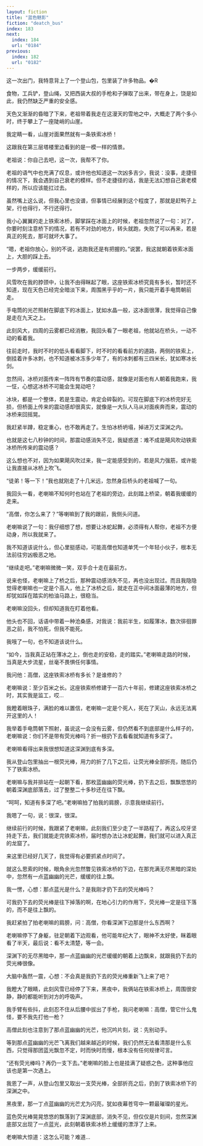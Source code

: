 ```yaml
---
layout: fiction
title: "蓝色魅影"
fiction: "deatch_bus"
index: 183
next:
  index: 184
  url: "0184"
previous:
  index: 182
  url: "0182"
---
```

这一次出门，我特意背上了一个登山包，包里装了许多物品。�R

食物，工兵铲，登山绳，又把西装大叔的手枪和子弹取了出来，带在身上，饶是如此，我仍然缺乏严重的安全感。

天色又渐渐的昏暗了下来，老祖带着我走在这漫天的雪地之中，大概走了两个多小时，终于攀上了一座陡峭的山崖。

我定睛一看，山崖对面果然就有一条铁索冰桥！

这跟我在第三层塔楼里边看到的是一模一样的情景。

老祖说：你自己去吧，这一次，我帮不了你。

老祖的语气中也充满了叹息，或许他也知道这一次凶多吉少，我说：没事，走捷径的情况下，我会遇到自己衰老的模样。但不走捷径的话，我是无法幻想自己衰老模样的，所以应该能扛过去。

虽然嘴上这么说，但我心里也没谱，但事情已经展到这个程度了，那就是赶鸭子上架，行也得行，不行还得行。

我小心翼翼的走上铁索冰桥，脚掌踩在冰面上的时候，老祖忽然说了一句：对了，你要时刻注意桥下的情况，若有不对劲的地方，转头就跑，失败了可以再来，若是真正的死去，那可就坏大事了。

“嗯，老祖你放心，别的不说，逃跑我还是有把握的。”说罢，我这就朝着铁索冰面上，大胆的踩上去。

一步两步，缓缓前行。

风雪吹在我的脖颈中，让我不由得眯起了眼，这座铁索冰桥究竟有多长，暂时还不知道，现在天色已经完全暗淡下来，周围黑乎乎的一片，我只能开着手电筒朝前走。

手电筒的光芒照射在脚底下的冰面上，犹如水晶一般，这冰面很薄，我觉得自己像是走在九天之上。

此刻风大，四周的云雾都已经消散，我回头看了一眼老祖，他就站在桥头，一动不动的看着我。

往前走时，我时不时的低头看看脚下，时不时的看看前方的道路，两侧的铁索上，倒挂着许多冰刺，也不知道被冰冻多少年了，有的冰刺都有三四米长，犹如寒冰长剑。

忽然间，冰桥对面传来一阵阵有节奏的震动感，就像是对面也有人朝着我跑来，我一怔，心想这冰桥不可能会生晃动吧？

冰块，都是一个整体，若是生震动，肯定会碎裂的。可现在脚底下的冰桥完好无损，但桥面上传来的震动感却很真实，就像是一大队人马从对面疾奔而来，震动的冰桥来回摇晃。

我赶紧半蹲，稳定重心，也不敢再走了。生怕冰桥坍塌，掉进万丈深渊之内。

也就是这七八秒钟的时间，那震动感消失不见，我疑惑道：难不成是飓风吹动铁索冰桥所传来的震动感？

这么想也不对，因为如果飓风吹过来，我一定能感受到的，若是风力强筋，或许能让我直接从冰桥上吹飞。

“徒弟！等一下！”我也就刚走了十几米远，忽然身后桥头的老祖喊了一句。

我回头一看，老喇嘛不知何时也站在了老祖的旁边，此刻踏上桥梁，朝着我缓缓的走来。

“高僧，你怎么来了？”等喇嘛到了我的跟前，我侧头问道。

老喇嘛说了一句：我仔细想了想，想要让冰蛇起舞，必须得有人帮你，老祖不方便动身，所以我就来了。

我不知道该说什么，但心里挺感动，可能高僧也知道单凭一个年轻小伙子，根本无法前往穷凶极恶之地。

“继续走吧。”老喇嘛微微一笑，双手合十走在最前方。

说来也怪，老喇嘛上了桥之后，那种震动感消失不见，再也没出现过。而且我隐隐觉得老喇嘛也一定是个高人，他上了冰桥之后，就走在正中间冰面最薄的地方，但却犹如踩在踏实的柏油马路上，很稳当。

老喇嘛没回头，但却知道我在盯着他看。

他头也不回，话语中带着一种沧桑感，对我说：我前半生，如履薄冰，数次徘徊罪恶之前，我不怕死，但我不能死。

我哦了一句，也不知道该说什么。

“如今，当我真正站在薄冰之上，倒也走的安稳，走的踏实。”老喇嘛走路的时候，当真是大步流星，丝毫不畏惧任何事情。

我问他：高僧，这座铁索冰桥有多长？是谁修的？

老喇嘛说：至少百米之长。这座铁索桥修建于一百六十年前，修建这座铁索冰桥之时，其实我是监工，哎...

我瞪着眼珠子，满脸的难以置信，老喇嘛一定是个死人，死在了天山，永远无法离开这里的人！

我举着手电筒朝下照射，虽说这一会没有云雾，但仍然看不到底部是什么样子的，老喇嘛说：你们不是带有荧光棒吗？折一根扔下去看看就知道有多深了。

老喇嘛看得出来我很想知道这深渊到底有多深。

我从登山包里抽出一根荧光棒，用力的折了几下之后，让荧光棒全部折亮，随后仍下了铁索冰桥。

老喇嘛与我并排站在一起朝下看，那枚蓝幽幽的荧光棒，扔下去之后，飘飘悠悠的朝着深渊底部落去，过了整整二十多秒还在往下飘。

“呵呵，知道有多深了吧。”老喇嘛拍了拍我的肩膀，示意我继续前行。

我嗯了一句，说：很深，很深。

继续前行的时候，我跟紧了老喇嘛，此刻我们至少走了一半路程了，再这么咬牙坚持走下去，我们就能走完铁索冰桥，届时想办法让冰蛇起舞，我们就可以进入真正的龙窟了。

来这里已经好几天了，我觉得有必要抓紧点时间了。

就这么思索的时候，眼角余光忽然瞥见铁索冰桥的下边，在那充满无尽黑暗的深处中，忽然有一点蓝幽幽的光芒，缓缓的往上飘。

我一愣，心想：那点蓝光是什么？是我刚才扔下去的荧光棒吗？

可我扔下去的荧光棒是往下掉落的啊，在地心引力的作用下，荧光棒一定是往下落的，而不是往上飘的。

我赶紧拍了拍老喇嘛的肩膀，问：高僧，你看深渊下边那是什么东西啊？

老喇嘛停下了身躯，驻足朝着下边观看，他可能年纪大了，眼神不太好使，眯着眼看了半天，最后说：看不太清楚，等一会。

深渊下的无尽黑暗中，那一点蓝幽幽的光芒缓缓的朝着上边飘来，就跟我扔下去的荧光棒很像。

大脑中轰然一震，心想：不会真是我扔下去的荧光棒重新飞上来了吧？

我瞪大了眼睛，此刻风雪已经停了下来，黑夜中，我俩站在铁索冰桥上，周围很安静，静的都能听到对方的呼吸声。

我手臂有些抖，此刻忍不住从后腰中拔出了手枪，我问老喇嘛：高僧，管它什么鬼怪，要不我先打他一枪？

高僧此刻也注意到了那点蓝幽幽的光芒，他沉吟片刻，说：先别动手。

等到那点蓝幽幽的光芒飞离我们越来越近的时候，我们仍然无法看清那是什么东西，只觉得那团蓝光飘忽不定，时而快时而慢，根本没有任何规律可言。

“还有荧光棒吗？再仍一支下去。”老喇嘛的脸上也是挂满了疑惑之色，这种事他应该也是第一次遇上。

我恩了一声，从登山包里又取出一支荧光棒，全部折亮之后，扔到了铁索冰桥下的深渊之中。

黑夜里，那一丁点蓝幽幽的光芒尤为闪亮，犹如夜幕苍穹中一颗最璀璨的星光。

蓝色荧光棒晃晃悠悠的飘落到了深渊底部，消失不见，但仅仅是片刻间，忽然深渊底部又出现了一点蓝光，此刻朝着铁索冰桥上缓缓的漂浮了上来。

老喇嘛大惊道：这怎么可能？难道...